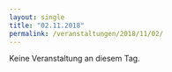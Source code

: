 ```yaml
---
layout: single
title: "02.11.2018"
permalink: /veranstaltungen/2018/11/02/
---
```


Keine Veranstaltung an diesem Tag.
